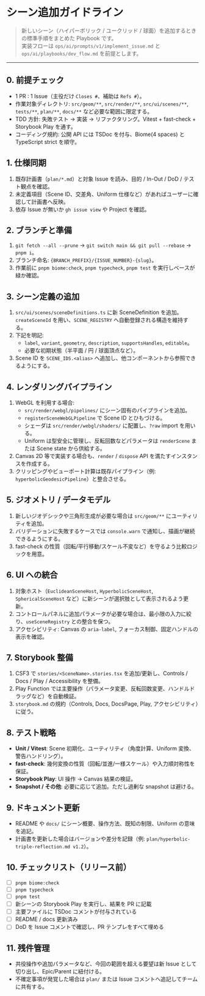 # シーン追加ガイドライン

> 新しいシーン（ハイパーボリック / ユークリッド / 球面）を追加するときの標準手順をまとめた Playbook です。  
> 実装フローは `ops/ai/prompts/v1/implement_issue.md` と `ops/ai/playbooks/dev_flow.md` を前提とします。

---

## 0. 前提チェック
- 1 PR : 1 Issue（主役だけ `Closes #`、補助は `Refs #`）。
- 作業対象ディレクトリ: `src/geom/**`, `src/render/**`, `src/ui/scenes/**`, `tests/**`, `plan/**`, `docs/**` など必要な範囲に限定する。
- TDD 方針: 失敗テスト → 実装 → リファクタリング。Vitest + fast-check + Storybook Play を通す。
- コーディング規約: 公開 API には TSDoc を付与、Biome(4 spaces) と TypeScript strict を順守。

## 1. 仕様同期
1. 既存計画書（`plan/*.md`）と対象 Issue を読み、目的 / In-Out / DoD / テスト観点を確認。
2. 未定義項目（Scene ID、交差角、Uniform 仕様など）があればユーザーに確認して計画書へ反映。
3. 依存 Issue が無いか `gh issue view` や Project を確認。

## 2. ブランチと準備
1. `git fetch --all --prune` → `git switch main && git pull --rebase` → `pnpm i`。
2. ブランチ命名: `{BRANCH_PREFIX}/{ISSUE_NUMBER}-{slug}`。
3. 作業前に `pnpm biome:check`, `pnpm typecheck`, `pnpm test` を実行しベースが緑か確認。

## 3. シーン定義の追加
1. `src/ui/scenes/sceneDefinitions.ts` に新 SceneDefinition を追加。`createSceneId` を用い、`SCENE_REGISTRY` へ自動登録される構造を維持する。
2. 下記を明記:
    - `label`, `variant`, `geometry`, `description`, `supportsHandles`, `editable`。
    - 必要な初期状態（半平面 / 円 / 球面頂点など）。
3. Scene ID を `SCENE_IDS.<alias>` へ追加し、他コンポーネントから参照できるようにする。

## 4. レンダリングパイプライン
1. WebGL を利用する場合:
    - `src/render/webgl/pipelines/` にシーン固有のパイプラインを追加。
    - `registerSceneWebGLPipeline` で Scene ID とひもづける。
    - シェーダは `src/render/webgl/shaders/` に配置し、`?raw` import を用いる。
    - Uniform は型安全に管理し、反転回数などパラメータは `renderScene` または Scene state から供給する。
2. Canvas 2D 等で実装する場合も、`render` / `dispose` API を満たすインスタンスを作成する。
3. クリッピングやビューポート計算は既存パイプライン（例: `hyperbolicGeodesicPipeline`）と整合させる。

## 5. ジオメトリ / データモデル
1. 新しいジオデシックや三角形生成が必要な場合は `src/geom/**` にユーティリティを追加。
2. バリデーションに失敗するケースでは `console.warn` で通知し、描画が継続できるようにする。
3. fast-check の性質（回転/平行移動/スケール不変など）を守るよう比較ロジックを用意。

## 6. UI への統合
1. 対象ホスト（`EuclideanSceneHost`, `HyperbolicSceneHost`, `SphericalSceneHost` など）に新シーンが選択肢として表示されるよう更新。
2. コントロールパネルに追加パラメータが必要な場合は、最小限の入力に絞り、`useSceneRegistry` との整合を保つ。
3. アクセシビリティ: Canvas の `aria-label`, フォーカス制御、固定ハンドルの表示を確認。

## 7. Storybook 整備
1. CSF3 で `stories/<SceneName>.stories.tsx` を追加/更新し、Controls / Docs / Play / Accessibility を整備。
2. Play Function では主要操作（パラメータ変更、反転回数変更、ハンドルドラッグなど）を自動検証。
3. `storybook.md` の規約（Controls, Docs, DocsPage, Play, アクセシビリティ）に従う。

## 8. テスト戦略
- **Unit / Vitest**: Scene 初期化、ユーティリティ（角度計算、Uniform 変換、警告ハンドリング）。
- **fast-check**: 幾何変換の性質（回転/並進/一様スケール）や入力順対称性を保証。
- **Storybook Play**: UI 操作 → Canvas 結果の検証。
- **Snapshot / その他**: 必要に応じて追加。ただし過剰な snapshot は避ける。

## 9. ドキュメント更新
- README や `docs/` にシーン概要、操作方法、既知の制限、Uniform の意味を追記。
- 計画書を更新した場合はバージョンや差分を記録（例: `plan/hyperbolic-triple-reflection.md v1.2`）。

## 10. チェックリスト（リリース前）
- [ ] `pnpm biome:check`
- [ ] `pnpm typecheck`
- [ ] `pnpm test`
- [ ] 新シーンの Storybook Play を実行し、結果を PR に記載
- [ ] 主要ファイルに TSDoc コメントが付与されている
- [ ] README / docs 更新済み
- [ ] DoD を Issue コメントで確認し、PR テンプレをすべて埋める

## 11. 残件管理
- 共役操作や追加パラメータなど、今回の範囲を超える要望は新 Issue として切り出し、Epic/Parent に紐付ける。
- 不確定事項が発覚した場合は `plan/` または Issue コメントへ追記してチームに共有する。
